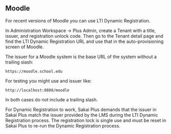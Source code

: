 Moodle
------

For recent versions of Moodle you can use LTI Dynamic Registration.

In Administration Workspace -> Plus Admin, create a Tenant with a title,
issuer, and registration unlock code.   Then go to the Tenant detail page and find the LTI
Dynamic Registration URL and use that in the auto-provisioning screen of Moodle.

The issuer for a Moodle system is the base URL of the system without a trailing slash:

    https://moodle.school.edu

For testing you might use and issuer like:

    http://localhost:8888/moodle

In both cases do not include a trailing slash.

For Dynamic Registration to work, Sakai Plus demands that the issuer in Sakai Plus
match the issuer provided by the LMS during the LTI Dynamic Registration process.
The registration lock is single use and must be reset in Sakai Plus to re-run the Dynamic
Registration process.

